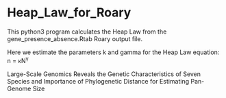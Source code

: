 # Heap_Law_for_Roary
This python3 program calculates the Heap Law from the gene_presence_absence.Rtab Roary output file.

Here we estimate the parameters k and gamma for the Heap Law equation:
n = κN<sup>γ</sup>

Large-Scale Genomics Reveals the Genetic Characteristics of Seven Species and Importance of Phylogenetic Distance for Estimating Pan-Genome Size

